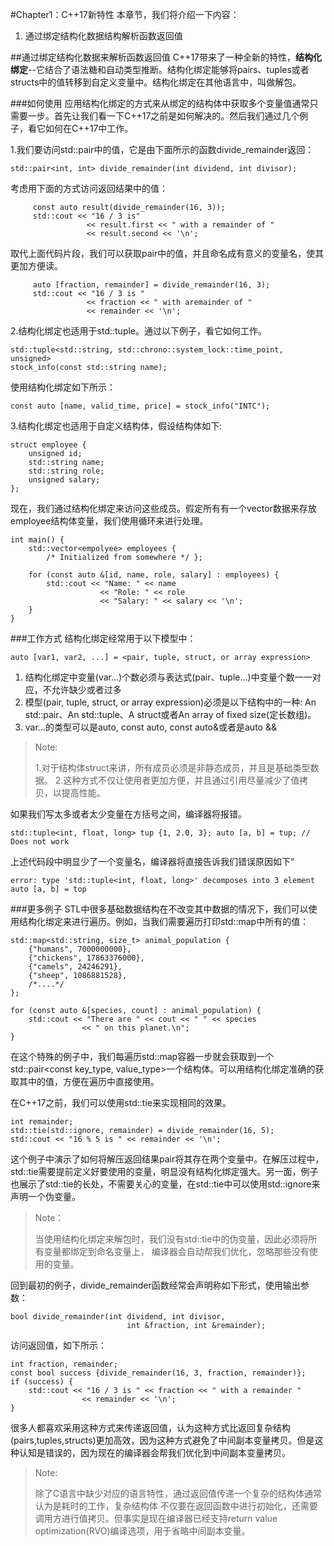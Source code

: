 #Chapter1：C++17新特性
本章节，我们将介绍一下内容：

1. 通过绑定结构化数据结构解析函数返回值


##通过绑定结构化数据来解析函数返回值
C++17带来了一种全新的特性，**结构化绑定**--它结合了语法糖和自动类型推断。结构化绑定能够将pairs、tuples或者structs中的值转移到自定义变量中。结构化绑定在其他语言中，叫做解包。

###如何使用
应用结构化绑定的方式来从绑定的结构体中获取多个变量值通常只需要一步。首先让我们看一下C++17之前是如何解决的。然后我们通过几个例子，看它如何在C++17中工作。

1.我们要访问std::pair中的值，它是由下面所示的函数divide_remainder返回：

	std::pair<int, int> divide_remainder(int dividend, int divisor);

考虑用下面的方式访问返回结果中的值：

		 const auto result(divide_remainder(16, 3));
		 std::cout << "16 / 3 is"
		 			 << result.first << " with a remainder of "
		 			 << result.second << '\n';

取代上面代码片段，我们可以获取pair中的值，并且命名成有意义的变量名，使其更加方便读。

		 auto [fraction, remainder] = divide_remainder(16, 3);
		 std::cout << "16 / 3 is "
		 			 << fraction << " with aremainder of "
		 			 << remainder << '\n';

2.结构化绑定也适用于std::tuple。通过以下例子，看它如何工作。
	
	std::tuple<std::string, std::chrono::system_lock::time_point, unsigned>
	stock_info(const std::string name);

使用结构化绑定如下所示：

	const auto [name, valid_time, price] = stock_info("INTC");
	
3.结构化绑定也适用于自定义结构体，假设结构体如下:

	struct employee {
		unsigned id;
		std::string name;
		std::string role;
		unsigned salary;
	};
	
现在，我们通过结构化绑定来访问这些成员。假定所有有一个vector数据来存放employee结构体变量，我们使用循环来进行处理。

	int main() {
		std::vector<empolyee> employees {
			/* Initialized from somewhere */ };
		
		for (const auto &[id, name, role, salary] : employees) {
			std::cout << "Name: " << name
						<< "Role: " << role
						<< "Salary: " << salary << '\n';
		}
	}
	
###工作方式
结构化绑定经常用于以下模型中：

`auto [var1, var2, ...] = <pair, tuple, struct, or array expression>`

1. 结构化绑定中变量(var...)个数必须与表达式(pair、tuple...)中变量个数一一对应，不允许缺少或者过多
2. 模型(pair, tuple, struct, or array expression)必须是以下结构中的一种: An std::pair、An std::tuple、A struct或者An array of fixed size(定长数组)。
3. var...的类型可以是auto, const auto, const auto&或者是auto &&

> Note:
> 
> 1.对于结构体struct来讲，所有成员必须是非静态成员，并且是基础类型数据。
> 2.这种方式不仅让使用者更加方便，并且通过引用尽量减少了值拷贝，以提高性能。

如果我们写太多或者太少变量在方括号之间，编译器将报错。

`std::tuple<int, float, long> tup {1, 2.0, 3};
 auto [a, b] = tup; // Does not work`
 
 上述代码段中明显少了一个变量名，编译器将直接告诉我们错误原因如下“
 
 `error: type 'std::tuple<int, float, long>' decomposes into 3 element
  auto [a, b] = top`
  
###更多例子
STL中很多基础数据结构在不改变其中数据的情况下，我们可以使用结构化绑定来进行遍历。例如，当我们需要遍历打印std::map中所有的值：

	std::map<std::string, size_t> animal_population {
		{"humans", 7000000000},
		{"chickens", 17863376000},
		{"camels", 24246291},
		{"sheep", 1086881528},
		/*....*/
	};

	for (const auto &[species, count] : animal_population) {
		std::cout << "There are " << cout << " " << species
					<< " on this planet.\n";
	}
	
在这个特殊的例子中，我们每遍历std::map容器一步就会获取到一个std::pair\<const key_type, value_type>一个结构体。可以用结构化绑定准确的获取其中的值，方便在遍历中直接使用。
  
在C++17之前，我们可以使用std::tie来实现相同的效果。

	int remainder;
	std::tie(std::ignore, remainder) = divide_remainder(16, 5);
	std::cout << "16 % 5 is " << remainder << '\n';

这个例子中演示了如何将解压返回结果pair将其存在两个变量中。在解压过程中，std::tie需要提前定义好要使用的变量，明显没有结构化绑定强大。另一面，例子也展示了std::tie的长处，不需要关心的变量，在std::tie中可以使用std::ignore来声明一个伪变量。

>Note：
>
>当使用结构化绑定来解包时，我们没有std::tie中的伪变量，因此必须将所有变量都绑定到命名变量上，
>编译器会自动帮我们优化，忽略那些没有使用的变量。

回到最初的例子，divide_remainder函数经常会声明称如下形式，使用输出参数：

	bool divide_remainder(int dividend, int divisor,
							  int &fraction, int &remainder);
							  
访问返回值，如下所示：

	int fraction, remainder;
	const bool success {divide_remainder(16, 3, fraction, remainder)};
	if (success) {
		std::cout << "16 / 3 is " << fraction << " with a remainder "
					<< remainder << '\n';
	}

很多人都喜欢采用这种方式来传递返回值，认为这种方式比返回复杂结构(pairs,tuples,structs)更加高效，因为这种方式避免了中间副本变量拷贝。但是这种认知是错误的，因为现在的编译器会帮我们优化到中间副本变量拷贝。

>Note:
>
>除了C语言中缺少对应的语言特性，通过返回值传递一个复杂的结构体通常认为是耗时的工作，复杂结构体
>不仅要在返回函数中进行初始化，还需要调用方进行值拷贝。但事实是现在编译器已经支持return value
>optimization(RVO)编译选项，用于省略中间副本变量。




  
		

